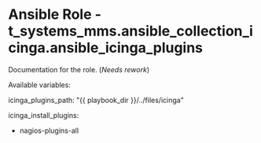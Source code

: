 # Ansible Role - t_systems_mms.ansible_collection_icinga.ansible_icinga_plugins

Documentation for the role. (*Needs rework*)


Available variables:

icinga_plugins_path: "{{ playbook_dir }}/../files/icinga"

icinga_install_plugins:
  - nagios-plugins-all
